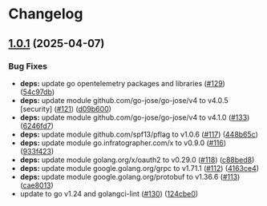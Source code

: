 # Changelog

## [1.0.1](https://github.com/infratographer/iam-runtime-infratographer/compare/v1.0.0...v1.0.1) (2025-04-07)


### Bug Fixes

* **deps:** update go opentelemetry packages and libraries ([#129](https://github.com/infratographer/iam-runtime-infratographer/issues/129)) ([54c97db](https://github.com/infratographer/iam-runtime-infratographer/commit/54c97db3a04b883e40bfbd0a5c6e0d793fdef2cf))
* **deps:** update module github.com/go-jose/go-jose/v4 to v4.0.5 [security] ([#121](https://github.com/infratographer/iam-runtime-infratographer/issues/121)) ([d09b600](https://github.com/infratographer/iam-runtime-infratographer/commit/d09b600f6c49fabc71b097d5a0b922f8b0074f76))
* **deps:** update module github.com/go-jose/go-jose/v4 to v4.1.0 ([#133](https://github.com/infratographer/iam-runtime-infratographer/issues/133)) ([6246fd7](https://github.com/infratographer/iam-runtime-infratographer/commit/6246fd7279768867c2e66e4ebbb5c5f4e239d607))
* **deps:** update module github.com/spf13/pflag to v1.0.6 ([#117](https://github.com/infratographer/iam-runtime-infratographer/issues/117)) ([448b65c](https://github.com/infratographer/iam-runtime-infratographer/commit/448b65cd365ee7b722d733d13cb26bba93aeff78))
* **deps:** update module go.infratographer.com/x to v0.9.0 ([#116](https://github.com/infratographer/iam-runtime-infratographer/issues/116)) ([933f423](https://github.com/infratographer/iam-runtime-infratographer/commit/933f42319cd422d8b6f0f396bbb9ab2a85c8e319))
* **deps:** update module golang.org/x/oauth2 to v0.29.0 ([#118](https://github.com/infratographer/iam-runtime-infratographer/issues/118)) ([c88bed8](https://github.com/infratographer/iam-runtime-infratographer/commit/c88bed8617d18a0a72adb504cfe4e257830ce037))
* **deps:** update module google.golang.org/grpc to v1.71.1 ([#112](https://github.com/infratographer/iam-runtime-infratographer/issues/112)) ([4163ce4](https://github.com/infratographer/iam-runtime-infratographer/commit/4163ce45e8b497abdd17c0cc75617b8da7bd1d84))
* **deps:** update module google.golang.org/protobuf to v1.36.6 ([#113](https://github.com/infratographer/iam-runtime-infratographer/issues/113)) ([cae8013](https://github.com/infratographer/iam-runtime-infratographer/commit/cae80135e680d3759d8ce1f9faf09cd3e3b3ea97))
* update to go v1.24 and golangci-lint ([#130](https://github.com/infratographer/iam-runtime-infratographer/issues/130)) ([124cbe0](https://github.com/infratographer/iam-runtime-infratographer/commit/124cbe086fbc463b703e4439cfd2247ee7a6793b))
